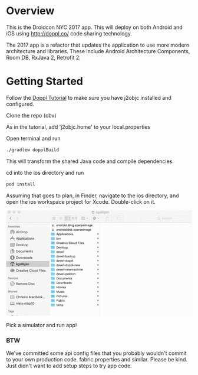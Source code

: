# Overview

This is the Droidcon NYC 2017 app. This will deploy on both Android and iOS using http://doppl.co/ code sharing technology.

The 2017 app is a refactor that updates the application to use more modern architecture and libraries. These include Android Architecture Components, Room DB, RxJava 2, Retrofit 2.

# Getting Started

Follow the [Doppl Tutorial](http://doppl.co/docs/Tutorial.html) to make sure you have j2objc installed and configured.

Clone the repo (obv)

As in the tutorial, add 'j2objc.home' to your local.properties

Open terminal and run

```bash
./gradlew dopplBuild
```

This will transform the shared Java code and compile dependencies.

cd into the ios directory and run

```bash
pod install
```

Assuming that goes to plan, in Finder, navigate to the ios directory, and open the ios workspace project for Xcode. Double-click on it.

![Finding workspace in Finder](docs/findworkspace.gif)

Pick a simulator and run app!


### BTW

We've committed some api config files that you probably wouldn't commit to your own production code. fabric.properties and similar. Please
be kind. Just didn't want to add setup steps to try app code.
